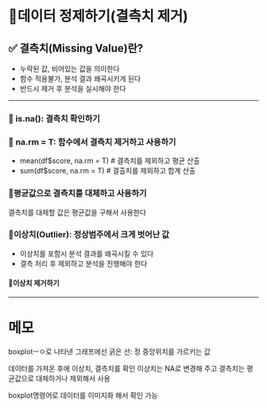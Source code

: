 # 🔎데이터 정제하기(결측치 제거)

## ✅ 결측치(Missing Value)란?

- 누락된 값, 비어있는 값을 의미한다
- 함수 적용불가, 분석 결과 왜곡시키게 된다
- 반드시 제거 후 분석을 실시해야 한다

---

### 🥕 is.na(): 결측치 확인하기

### 🥕 na.rm = T: 함수에서 결측치 제거하고 사용하기

- mean(df$score, na.rm = T) # 결측치를 제외하고 평균 산출
- sum(df$score, na.rm = T) # 결츨치를 제외하고 합계 산출

### 🥕평균값으로 결측치를 대체하고 사용하기

결측치를 대체할 값은 평균값을 구해서 사용한다

### 🥕이상치(Outlier): 정상범주에서 크게 벗어난 값

- 이상치를 포함시 분석 결과를 왜곡시킬 수 있다
- 결측 처리 후 제외하고 분석을 진행해야 한다

#### 🍥이상치 제거하기

---

# 메모

boxplotㅡㅇ로 나타낸 그래프에선
굵은 선: 정 중앙위치를 가르키는 값

데이터를 가져온 후에 이상치, 결측치를 확인
이상치는 NA로 변경해 주고
결측치는 평균값으로 대체하거나 제외해서 사용

boxplot명령어로 데이터를 이미지화 해서 확인 가능
